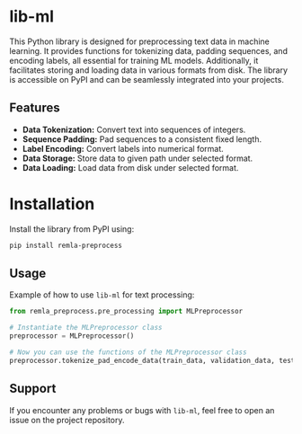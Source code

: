 # lib-ml

This Python library is designed for preprocessing text data in machine learning. It provides functions for tokenizing data, padding sequences, and encoding labels, all essential for training ML models. Additionally, it facilitates storing and loading data in various formats from disk. The library is accessible on PyPI and can be seamlessly integrated into your projects.

## Features

- **Data Tokenization:** Convert text into sequences of integers.
- **Sequence Padding:** Pad sequences to a consistent fixed length. 
- **Label Encoding:** Convert labels into numerical format.
- **Data Storage:** Store data to given path under selected format.
- **Data Loading:** Load data from disk under selected format.    

# Installation 

Install the library from PyPI using: 

```bash
pip install remla-preprocess 
```

## Usage 

Example of how to use `lib-ml` for text processing: 

```python
from remla_preprocess.pre_processing import MLPreprocessor

# Instantiate the MLPreprocessor class
preprocessor = MLPreprocessor()

# Now you can use the functions of the MLPreprocessor class
preprocessor.tokenize_pad_encode_data(train_data, validation_data, test_data)
```

## Support 
If you encounter any problems or bugs with `lib-ml`, feel free to open an issue on the project repository.